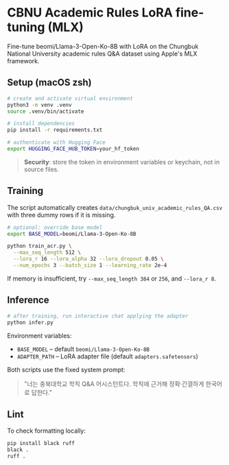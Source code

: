 # CBNU Academic Rules LoRA fine-tuning (MLX)

Fine-tune beomi/Llama-3-Open-Ko-8B with LoRA on the Chungbuk National University academic rules Q&A dataset using Apple's MLX framework.

## Setup (macOS zsh)

```zsh
# create and activate virtual environment
python3 -m venv .venv
source .venv/bin/activate

# install dependencies
pip install -r requirements.txt

# authenticate with Hugging Face
export HUGGING_FACE_HUB_TOKEN=your_hf_token
```

> **Security**: store the token in environment variables or keychain, not in source files.

## Training

The script automatically creates `data/chungbuk_univ_academic_rules_QA.csv` with three dummy rows if it is missing.

```zsh
# optional: override base model
export BASE_MODEL=beomi/Llama-3-Open-Ko-8B

python train_acr.py \
  --max_seq_length 512 \
  --lora_r 16 --lora_alpha 32 --lora_dropout 0.05 \
  --num_epochs 3 --batch_size 1 --learning_rate 2e-4
```

If memory is insufficient, try `--max_seq_length 384` or `256`, and `--lora_r 8`.

## Inference

```zsh
# after training, run interactive chat applying the adapter
python infer.py
```

Environment variables:
- `BASE_MODEL` – default `beomi/Llama-3-Open-Ko-8B`
- `ADAPTER_PATH` – LoRA adapter file (default `adapters.safetensors`)

Both scripts use the fixed system prompt:
> "너는 충북대학교 학칙 Q&A 어시스턴트다. 학칙에 근거해 정확·간결하게 한국어로 답한다."

## Lint

To check formatting locally:

```zsh
pip install black ruff
black .
ruff .
```
